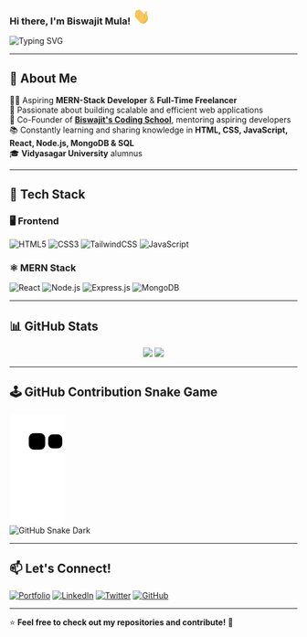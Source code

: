 ### Hi there, I'm Biswajit Mula! <img src="https://raw.githubusercontent.com/ABSphreak/ABSphreak/master/gifs/Hi.gif" width="30px">

![Typing SVG](https://readme-typing-svg.herokuapp.com?font=Fira+Code&pause=1000&color=F75C7E&width=600&lines=Aspiring+MERN-Stack+Developer;Full-Time+Freelancer;Co-Founder+of+Biswajit's+Coding+School;Learning+In+Public...)

---

## 🚀 About Me

👨‍💻 Aspiring **MERN-Stack Developer** & **Full-Time Freelancer**<br>
🎯 Passionate about building scalable and efficient web applications<br>
🚀 Co-Founder of **[Biswajit's Coding School](#)**, mentoring aspiring developers<br>
📚 Constantly learning and sharing knowledge in **HTML, CSS, JavaScript, React, Node.js, MongoDB & SQL**<br>
🎓 **Vidyasagar University** alumnus<br>

---

## 🌟 Tech Stack  

### 🖥️ Frontend  
![HTML5](https://img.shields.io/badge/HTML5-E34F26?style=for-the-badge&logo=html5&logoColor=white)
![CSS3](https://img.shields.io/badge/CSS3-1572B6?style=for-the-badge&logo=css3&logoColor=white)
![TailwindCSS](https://img.shields.io/badge/TailwindCSS-38B2AC?style=for-the-badge&logo=tailwind-css&logoColor=white)
![JavaScript](https://img.shields.io/badge/JavaScript-F7DF1E?style=for-the-badge&logo=javascript&logoColor=black)

### ⚛️ MERN Stack  
![React](https://img.shields.io/badge/React-20232A?style=for-the-badge&logo=react&logoColor=61DAFB)
![Node.js](https://img.shields.io/badge/Node.js-43853D?style=for-the-badge&logo=node.js&logoColor=white)
![Express.js](https://img.shields.io/badge/Express.js-000000?style=for-the-badge&logo=express&logoColor=white)
![MongoDB](https://img.shields.io/badge/MongoDB-4EA94B?style=for-the-badge&logo=mongodb&logoColor=white)

---

## 📊 GitHub Stats

<p align="center">
  <img src="https://github-readme-stats.vercel.app/api?username=developer-biswajit05&show_icons=true&theme=radical" width="49%" />
  <img src="https://github-readme-streak-stats.herokuapp.com/?user=developer-biswajit05&theme=radical" width="49%" />
</p>

---
## 🕹️ GitHub Contribution Snake Game  

![GitHub Snake Light](https://raw.githubusercontent.com/developer-biswajit05/developer-biswajit05/output/github-contribution-grid-snake.svg#gh-light-mode-only)  
![GitHub Snake Dark](https://raw.githubusercontent.com/developer-biswajit05/developer-biswajit05/output/github-contribution-grid-snake-dark.svg#gh-dark-mode-only)

---

## 📫 Let's Connect!

[![Portfolio](https://img.shields.io/badge/Portfolio-%23000000.svg?style=for-the-badge&logo=firefox&logoColor=#FF7139)](https://your-portfolio-link.com)
[![LinkedIn](https://img.shields.io/badge/LinkedIn-%230077B5.svg?style=for-the-badge&logo=linkedin&logoColor=white)](https://linkedin.com/in/Biswajit-Mula)
[![Twitter](https://img.shields.io/badge/Twitter-%231DA1F2.svg?style=for-the-badge&logo=twitter&logoColor=white)](https://twitter.com/yourhandle)
[![GitHub](https://img.shields.io/badge/GitHub-%23181717.svg?style=for-the-badge&logo=github&logoColor=white)](https://github.com/Biswajit-Mula)

---

⭐ **Feel free to check out my repositories and contribute!** 🚀
